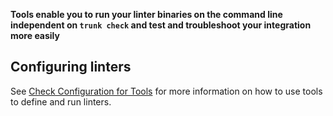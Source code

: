 **Tools enable you to run your linter binaries on the command line independent on `trunk check` and test and troubleshoot your integration more easily**

## Configuring linters

See [Check Configuration for Tools](../check/custom-linters.md#tools) for more information on how to use tools to define and run linters.